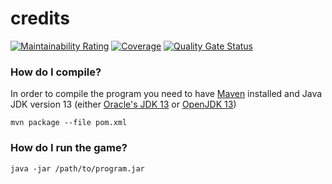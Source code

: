 # credits

[![Maintainability Rating](https://sonarcloud.io/api/project_badges/measure?project=projektgruppe_credits&metric=sqale_rating)](https://sonarcloud.io/dashboard?id=projektgruppe_credits)
[![Coverage](https://sonarcloud.io/api/project_badges/measure?project=projektgruppe_credits&metric=coverage)](https://sonarcloud.io/dashboard?id=projektgruppe_credits)
[![Quality Gate Status](https://sonarcloud.io/api/project_badges/measure?project=projektgruppe_credits&metric=alert_status)](https://sonarcloud.io/dashboard?id=projektgruppe_credits)


### How do I compile?
In order to compile the program you need to have [Maven](https://maven.apache.org/install.html) installed and Java JDK version 13 (either [Oracle's JDK 13](https://www.oracle.com/technetwork/java/javase/downloads/jdk13-downloads-5672538.html) or [OpenJDK 13](https://openjdk.java.net/projects/jdk/13/))

`mvn package --file pom.xml`

### How do I run the game?
`java -jar /path/to/program.jar`

